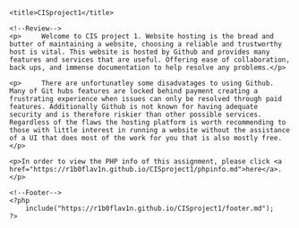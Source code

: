 

<head>

    <title>CISproject1</title>
</head>
<body>
    <!--Menu-->
    <?php 
        include("https://r1b0flav1n.github.io/CISproject1/ToC.md");
    ?>
    
    <!--Review-->
    <p>     Welcome to CIS project 1. Website hosting is the bread and butter of maintaining a website, choosing a reliable and trustworthy host is vital. This website is hosted by Github and provides many features and services that are useful. Offering ease of collaboration, back ups, and immense documentation to help resolve any problems.</p>
    
    <p>     There are unfortunatley some disadvatages to using Github. Many of Git hubs features are locked behind payment creating a frustrating experience when issues can only be resolved through paid features. Additionally Github is not known for having adequate security and is therefore riskier than other possible services. Regardless of the flaws the hosting platform is worth recommending to those with little interest in running a website without the assistance of a UI that does most of the work for you that is also mostly free.
    </p>
    
    <p>In order to view the PHP info of this assignment, please click <a href="https://r1b0flav1n.github.io/CISproject1/phpinfo.md">here</a>.
    </p>
   
    <!--Footer-->
    <?php
        include("https://r1b0flav1n.github.io/CISproject1/footer.md");
    ?>
</body>
</html>